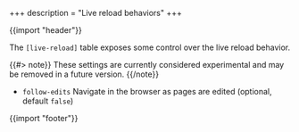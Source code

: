 +++
description = "Live reload behaviors"
+++

{{import "header"}}

The `[live-reload]` table exposes some control over the live reload behavior.

{{#> note}}
These settings are currently considered experimental and may be removed in a future version.
{{/note}}

* `follow-edits` Navigate in the browser as pages are edited (optional, default `false`)

{{import "footer"}}
